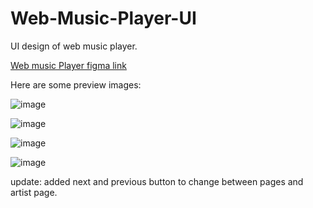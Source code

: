# Web-Music-Player-UI
UI design of web music player.

[Web music Player figma link](https://www.figma.com/file/S3lo7xe7fRbI6fLa5BliZC/Music-player?node-id=0%3A1&t=amnyCMdZ8LyqTpAX-1)

Here are some preview images:

![image](https://user-images.githubusercontent.com/103428174/227199623-02d8a83b-88eb-48f5-b512-a0a56154166c.png)

![image](https://user-images.githubusercontent.com/103428174/227199741-cd6b39d3-5c92-4136-9212-9f609dd67c9f.png)

![image](https://user-images.githubusercontent.com/103428174/227199776-b7e1deaa-c3ec-431b-ab8c-a648873c8907.png)

![image](https://user-images.githubusercontent.com/103428174/227199803-e3b010ca-366a-486a-9cbb-a27d66e08f74.png)

update: 
added next and previous button to change between pages and artist page.

